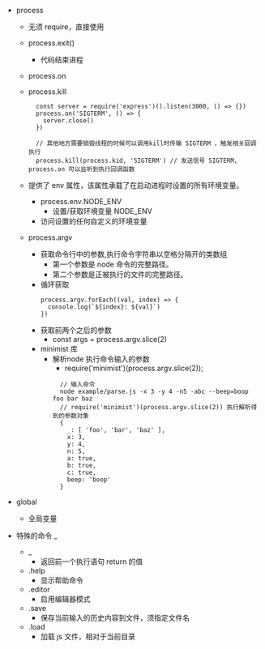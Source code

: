 - process
  - 无须 require，直接使用
  - process.exit()
    - 代码结束进程
  - process.on
  - process.kill
    ```
      const server = require('express')().listen(3000, () => {})
      process.on('SIGTERM', () => {
        server.close()
      })

      // 其他地方需要销毁线程的时候可以调用kill时传输 SIGTERM ，触发相关回调执行
      process.kill(process.kid, 'SIGTERM') // 发送信号 SIGTERM, process.on 可以监听到执行回调函数
    ```

  - 提供了 env 属性，该属性承载了在启动进程时设置的所有环境变量。
    - process.env.NODE_ENV
      - 设置/获取环境变量 NODE_ENV
    - 访问设置的任何自定义的环境变量

  - process.argv
    - 获取命令行中的参数,执行命令字符串以空格分隔开的类数组
      - 第一个参数是 node 命令的完整路径。
      - 第二个参数是正被执行的文件的完整路径。
    - 循环获取
      ```
      process.argv.forEach((val, index) => {
        console.log(`${index}: ${val}`)
      })
      ```
    - 获取前两个之后的参数
      - const args = process.argv.slice(2)
    - minimist 库
      - 解析node 执行命令输入的参数
        - require('minimist')(process.argv.slice(2));
        ```
          // 输入命令
          node example/parse.js -x 3 -y 4 -n5 -abc --beep=boop foo bar baz
          // require('minimist')(process.argv.slice(2)) 执行解析得到的参数对象
          {
            _: [ 'foo', 'bar', 'baz' ],
            x: 3,
            y: 4,
            n: 5,
            a: true,
            b: true,
            c: true,
            beep: 'boop'
          }
        ```

- global
  - 全局变量

- 特殊的命令 _
  - _ 
    - 返回前一个执行语句 return 的值
  - .help
    - 显示帮助命令
  - .editor
    - 启用编辑器模式
  - .save
    - 保存当前输入的历史内容到文件，须指定文件名
  - .load
    - 加载 js 文件，相对于当前目录

